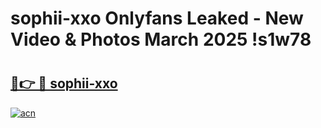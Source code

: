 # sophii-xxo Onlyfans Leaked - New Video & Photos March 2025 !s1w78

# <h2><a href="https://r164pj.iuczelnia.edu.pl?title=sophii-xxo&ref=s1w78">🔗👉 🔴 sophii-xxo</a></h2>

[![acn](https://github.com/user-attachments/assets/0f9c940e-d8b0-45ae-aac7-cd30a18b3e1c)](https://r164pj.iuczelnia.edu.pl?title=sophii-xxo&ref=s1w78)

